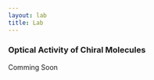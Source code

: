 ```yaml
---
layout: lab
title: Lab
---
```


### Optical Activity of Chiral Molecules

<div class="alert alert-danger">Comming Soon</div>
